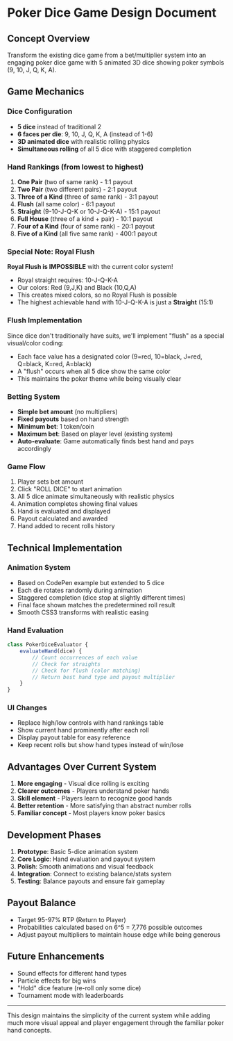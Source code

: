 # Poker Dice Game Design Document

## Concept Overview
Transform the existing dice game from a bet/multiplier system into an engaging poker dice game with 5 animated 3D dice showing poker symbols (9, 10, J, Q, K, A).

## Game Mechanics

### Dice Configuration
- **5 dice** instead of traditional 2
- **6 faces per die**: 9, 10, J, Q, K, A (instead of 1-6)
- **3D animated dice** with realistic rolling physics
- **Simultaneous rolling** of all 5 dice with staggered completion

### Hand Rankings (from lowest to highest)
1. **One Pair** (two of same rank) - 1:1 payout  
2. **Two Pair** (two different pairs) - 2:1 payout
3. **Three of a Kind** (three of same rank) - 3:1 payout
4. **Flush** (all same color) - 6:1 payout
5. **Straight** (9-10-J-Q-K or 10-J-Q-K-A) - 15:1 payout
6. **Full House** (three of a kind + pair) - 10:1 payout
7. **Four of a Kind** (four of same rank) - 20:1 payout
8. **Five of a Kind** (all five same rank) - 400:1 payout

### Special Note: Royal Flush
**Royal Flush is IMPOSSIBLE** with the current color system!
- Royal straight requires: 10-J-Q-K-A
- Our colors: Red (9,J,K) and Black (10,Q,A) 
- This creates mixed colors, so no Royal Flush is possible
- The highest achievable hand with 10-J-Q-K-A is just a **Straight** (15:1)

### Flush Implementation
Since dice don't traditionally have suits, we'll implement "flush" as a special visual/color coding:
- Each face value has a designated color (9=red, 10=black, J=red, Q=black, K=red, A=black)
- A "flush" occurs when all 5 dice show the same color
- This maintains the poker theme while being visually clear

### Betting System
- **Simple bet amount** (no multipliers)
- **Fixed payouts** based on hand strength
- **Minimum bet**: 1 token/coin
- **Maximum bet**: Based on player level (existing system)
- **Auto-evaluate**: Game automatically finds best hand and pays accordingly

### Game Flow
1. Player sets bet amount
2. Click "ROLL DICE" to start animation
3. All 5 dice animate simultaneously with realistic physics
4. Animation completes showing final values
5. Hand is evaluated and displayed
6. Payout calculated and awarded
7. Hand added to recent rolls history

## Technical Implementation

### Animation System
- Based on CodePen example but extended to 5 dice
- Each die rotates randomly during animation
- Staggered completion (dice stop at slightly different times)
- Final face shown matches the predetermined roll result
- Smooth CSS3 transforms with realistic easing

### Hand Evaluation
```javascript
class PokerDiceEvaluator {
    evaluateHand(dice) {
        // Count occurrences of each value
        // Check for straights
        // Check for flush (color matching)
        // Return best hand type and payout multiplier
    }
}
```

### UI Changes
- Replace high/low controls with hand rankings table
- Show current hand prominently after each roll
- Display payout table for easy reference
- Keep recent rolls but show hand types instead of win/lose

## Advantages Over Current System
1. **More engaging** - Visual dice rolling is exciting
2. **Clearer outcomes** - Players understand poker hands
3. **Skill element** - Players learn to recognize good hands
4. **Better retention** - More satisfying than abstract number rolls
5. **Familiar concept** - Most players know poker basics

## Development Phases
1. **Prototype**: Basic 5-dice animation system
2. **Core Logic**: Hand evaluation and payout system  
3. **Polish**: Smooth animations and visual feedback
4. **Integration**: Connect to existing balance/stats system
5. **Testing**: Balance payouts and ensure fair gameplay

## Payout Balance
- Target 95-97% RTP (Return to Player)
- Probabilities calculated based on 6^5 = 7,776 possible outcomes
- Adjust payout multipliers to maintain house edge while being generous

## Future Enhancements
- Sound effects for different hand types
- Particle effects for big wins
- "Hold" dice feature (re-roll only some dice)
- Tournament mode with leaderboards

---

This design maintains the simplicity of the current system while adding much more visual appeal and player engagement through the familiar poker hand concepts.
